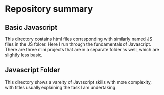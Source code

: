 # Repository summary

## Basic Javascript

This directory contains html files corresponding with similarly named JS files in the JS folder. Here I run through the fundamentals of Javascript. There are three mini projects that are in a separate folder as well, which are slightly less basic.

## Javascript Folder

This directory shows a vareity of Javascript skills with more complexity, with titles usually explaining the task I am undertaking.
